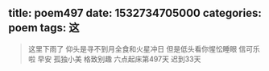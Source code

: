 title: poem497
date: 1532734705000
categories: poem
tags: 这
---
> 这里下雨了
仰头是寻不到月全食和火星冲日
但是低头看你惺忪睡眼
信可乐啦
早安
孤独小美
格致别趣
六点起床第497天 迟到33天